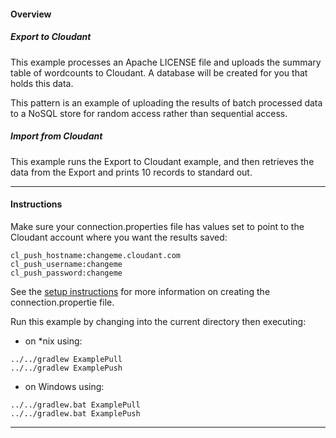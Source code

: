#### Overview

##### Export to Cloudant

This example processes an Apache LICENSE file and uploads the summary table of wordcounts to Cloudant. A database will be created for you that holds this data.

This pattern is an example of uploading the results of batch processed data to a NoSQL store for random access rather than sequential access.

##### Import from Cloudant

This example runs the Export to Cloudant example, and then retrieves the data from the Export and prints 10 records to standard out.

*********************************************************************
#### Instructions

Make sure your connection.properties file has values set to point to the Cloudant account where you want the results saved:

```
cl_push_hostname:changeme.cloudant.com
cl_push_username:changeme
cl_push_password:changeme
```

See the [setup instructions](https://github.com/snowch/bluemix-spark-submit-examples) for more information on creating the connection.propertie file.

Run this example by changing into the current directory then executing:

- on *nix using:

```
../../gradlew ExamplePull
../../gradlew ExamplePush
```

- on Windows using:

```
../../gradlew.bat ExamplePull
../../gradlew.bat ExamplePush
```

*********************************************************************


